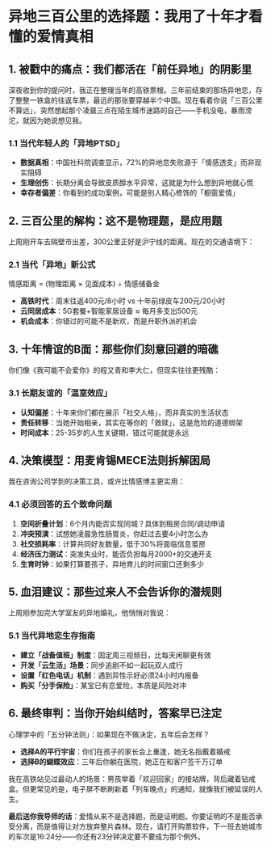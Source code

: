 # 异地三百公里的选择题：我用了十年才看懂的爱情真相

## 1. 被戳中的痛点：我们都活在「前任异地」的阴影里

深夜收到你的提问时，我正在整理当年的高铁票根。三年前结束的那场异地恋，存了整整一铁盒的往返车票，最远的那张要穿越半个中国。现在看着你说「三百公里不算远」，突然想起那个凌晨三点在陌生城市迷路的自己——手机没电，暴雨滂沱，就因为她说想见我。

### 1.1 当代年轻人的「异地PTSD」
- **数据真相**：中国社科院调查显示，72%的异地恋失败源于「情感透支」而非现实阻碍
- **生理创伤**：长期分离会导致皮质醇水平异常，这就是为什么想到异地就心慌
- **幸存者偏差**：你看到的成功案例，可能是别人精心修饰的「橱窗爱情」

## 2. 三百公里的解构：这不是物理题，是应用题

上周刚开车去隔壁市出差，300公里正好是沪宁线的距离。现在的交通语境下：

### 2.1 当代「异地」新公式
情感距离 = (物理距离 × 见面成本) ÷ 情感储备金
- **高铁时代**：周末往返400元/8小时 vs 十年前绿皮车200元/20小时
- **云同居成本**：5G套餐+智能家居设备 ≈ 每月多支出500元
- **机会成本**：你错过的可能不是新欢，而是升职外派的机会

## 3. 十年情谊的B面：那些你们刻意回避的暗礁

你们像《我可能不会爱你》的程又青和李大仁，但现实往往更残酷：

### 3.1 长期友谊的「温室效应」
- **认知偏差**：十年来你们都在展示「社交人格」，而非真实的生活状态
- **责任转移**：当她开始相亲，其实在等你的「救赎」，这是危险的道德绑架
- **时间成本**：25-35岁的人生关键期，错过可能就是永远

## 4. 决策模型：用麦肯锡MECE法则拆解困局

我在咨询公司学到的决策工具，或许比情感博主更实用：

### 4.1 必须回答的五个致命问题
1. **空间折叠计划**：6个月内能否实现同城？具体到租房合同/调动申请
2. **冲突预演**：试想她凌晨急性肠胃炎，你赶过去要4小时怎么办
3. **社交损耗率**：计算共同好友数量，低于30%将面临信息茧房
4. **经济压力测试**：突发失业时，能否负担每月2000+的交通开支
5. **生育时钟**：如果打算要孩子，异地育儿的时间窗口还剩多少

## 5. 血泪建议：那些过来人不会告诉你的潜规则

上周刚参加完大学室友的异地婚礼，他悄悄对我说：

### 5.1 当代异地恋生存指南
- **建立「战备值班」制度**：固定周三视频日，比每天闲聊更有效
- **开发「云生活」场景**：同步追剧不如一起玩双人成行
- **设置「红色电话」机制**：遇到异性示好必须24小时内报备
- **购买「分手保险」**：某宝已有恋爱险，本质是风险对冲

## 6. 最终审判：当你开始纠结时，答案早已注定

心理学中的「五分钟法则」：如果现在不做决定，五年后会怎样？

- **选择A的平行宇宙**：你们在孩子的家长会上重逢，她无名指戴着婚戒
- **选择B的蝴蝶效应**：三年后你躺在医院，她正在和客户签千万订单

我在高铁站见过最动人的场景：男孩举着「欢迎回家」的接站牌，背后藏着钻戒盒。但更常见的是，电子屏不断刷新着「列车晚点」的通知，就像我们被延误的人生。

**最后送你我导师的话**：爱情从来不是选择题，而是证明题。你要证明的不是能否承受分离，而是值得让对方放弃整片森林。现在，请打开购票软件，下一班去她城市的车次是16:24分——你还有23分钟决定要不要成为那个例外。